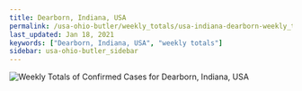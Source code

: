 ```yaml
---
title: Dearborn, Indiana, USA
permalink: /usa-ohio-butler/weekly_totals/usa-indiana-dearborn-weekly_totals.html
last_updated: Jan 18, 2021
keywords: ["Dearborn, Indiana, USA", "weekly totals"]
sidebar: usa-ohio-butler_sidebar
---
```


![Weekly Totals of Confirmed Cases for Dearborn, Indiana, USA](/covid_tracker/images/graphs/usa-indiana-dearborn-weekly_totals_graph.png)
